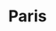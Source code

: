 ---
title:			"Paris"
post_path:	2017-11-18-paris
lon:				2.3522
lat:				48.8566
date_start:	2017_11_18
date_end:		2017_11_18
metadata:
  - cities:
      - Paris
  - countries:
      - France
  - continents:
      - Europe
photos:
  - ext:		01.jpg
    class:	horizontal
---